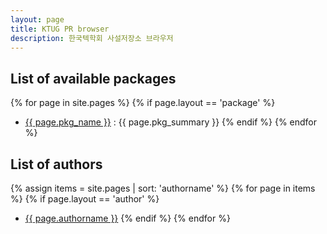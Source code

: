 ```yaml
---
layout: page
title: KTUG PR browser
description: 한국텍학회 사설저장소 브라우저
---
```


## <a id="packages"></a>List of available packages

{% for page in site.pages %}
{% if page.layout == 'package' %}
- <a href="{{ page.path | replace: '.md', '' }}">{{ page.pkg_name }}</a> : {{ page.pkg_summary }}
{% endif %}
{% endfor %}

## <a id="authors"></a>List of authors

{% assign items = site.pages | sort: 'authorname' %}
{% for page in items %}
{% if page.layout == 'author' %}
- <a href="{{ page.path | replace: '.md', '' }}">{{ page.authorname }}</a>
{% endif %}
{% endfor %}
